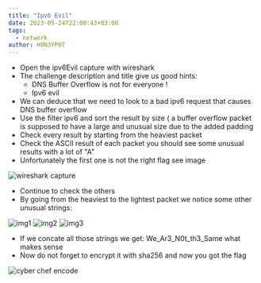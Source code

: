 ```yaml
---
title: "Ipv6 Evil"
date: 2023-05-24T22:00:43+03:00
tags:
  - network
author: H0N3YP0T
---
```


* Open the ipv6Evil capture with wireshark
* The challenge description and title give us good hints:
    * DNS Buffer Overflow is not for everyone !
    * Ipv6 evil
* We can deduce that we need to look to a bad ipv6 request that causes DNS buffer overflow
* Use the filter ipv6 and sort the result by size ( a buffer overflow packet is supposed to have a large and unusual
  size due to the added padding
* Check every result by starting from the heaviest packet
* Check the ASCII result of each packet you should see some unusual results with a lot of "A"
* Unfortunately the first one is not the right flag see image

![wireshark capture](/images/unbreakable_2023/ipv6_evil/wireshark_capture.png)

* Continue to check the others
* By going from the heaviest to the lightest packet we notice some other unusual strings:

![img1](/images/unbreakable_2023/ipv6_evil/img1.png)
![img2](/images/unbreakable_2023/ipv6_evil/img2.png)
![img3](/images/unbreakable_2023/ipv6_evil/img3.png)

* If we concate all those strings we get: We_Ar3_N0t_th3_Same what makes sense
* Now do not forget to encrypt it with sha256 and now you got the flag

![cyber chef encode](/images/unbreakable_2023/ipv6_evil/cyberchef.png)

